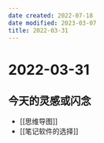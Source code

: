 ```yaml
---
date created: 2022-07-18
date modified: 2023-03-07
title: 2022-03-31
---
```


# 2022-03-31

## 今天的灵感或闪念

- [[思维导图]]
- [[笔记软件的选择]]
